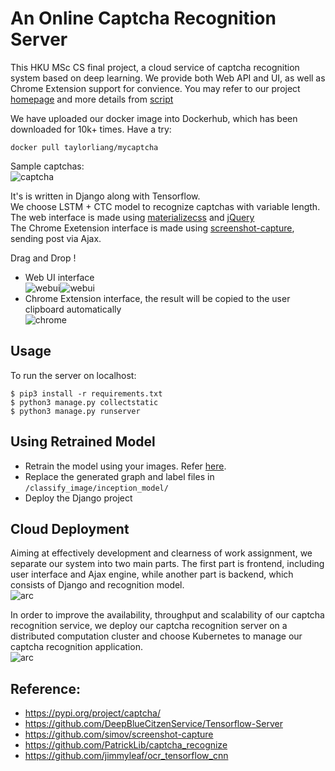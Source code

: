 # An Online Captcha Recognition Server

This HKU MSc CS final project, a cloud service of captcha recognition system based on deep learning. We provide both Web API and UI, as well as Chrome Extension support for convience. You may refer to our project [homepage](https://i.cs.hku.hk/~msp18012/) and more details from [script](https://github.com/CaptainDuke/image-classify-server/res/msp18012.pdf)

We have uploaded our docker image into Dockerhub, which has been downloaded for 10k+ times. Have a try: 
```
docker pull taylorliang/mycaptcha
```
Sample captchas: <br>
![captcha](https://github.com/CaptainDuke/image-classify-server/res/Captchas.png)

It's is written in Django along with Tensorflow.<br>
We choose LSTM + CTC model to recognize captchas with variable length.<br>
The web interface is made using [materializecss](http://materializecss.com/) and [jQuery](https://jquery.com/)<br>
The Chrome Exetension interface is made using [screenshot-capture](https://github.com/simov/screenshot-capture), sending post via Ajax.

Drag and Drop !
- Web UI interface<br>![webui](https://github.com/CaptainDuke/image-classify-server/res/WebUI.png)![webui](https://github.com/CaptainDuke/image-classify-server/res/WebUIOutput.png)
- Chrome Extension interface, the result will be copied to the user clipboard automatically<br>![chrome](https://github.com/CaptainDuke/image-classify-server/res/ChromeUser.png)


## Usage

To run the server on localhost:

```
$ pip3 install -r requirements.txt
$ python3 manage.py collectstatic
$ python3 manage.py runserver
```

## Using Retrained Model
* Retrain the model using your images. Refer [here](https://www.tensorflow.org/tutorials/image_retraining).
* Replace the generated graph and label files in `/classify_image/inception_model/`
* Deploy the Django project

## Cloud Deployment
 Aiming at effectively development and clearness of work assignment, we separate our system into two main parts. The first part is frontend, including user interface and Ajax engine, while another part is backend, which consists of Django and recognition model.<br>
![arc](https://github.com/CaptainDuke/image-classify-server/res/arc.png)

 In order to improve the availability, throughput and scalability of our captcha recognition service, we deploy our captcha recognition server on a distributed computation cluster and choose Kubernetes to manage our captcha recognition application.<br>
![arc](https://github.com/CaptainDuke/image-classify-server/res/k8s.png)



## Reference:
- https://pypi.org/project/captcha/
- https://github.com/DeepBlueCitzenService/Tensorflow-Server
- https://github.com/simov/screenshot-capture
- https://github.com/PatrickLib/captcha_recognize
- https://github.com/jimmyleaf/ocr_tensorflow_cnn
